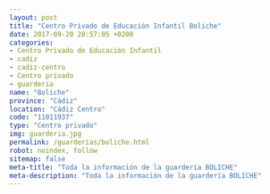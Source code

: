 ```yaml
---
layout: post
title: "Centro Privado de Educación Infantil Boliche"
date: 2017-09-20 20:57:05 +0200
categories:
- Centro Privado de Educación Infantil
- cadiz
- cadiz-centro
- Centro privado
- guarderia
name: "Boliche"
province: "Cádiz"
location: "Cádiz Centro"
code: "11011937"
type: "Centro privado"
img: guarderia.jpg
permalink: /guarderias/boliche.html
robot: noindex, follow
sitemap: false
meta-title: "Toda la información de la guardería BOLICHE"
meta-description: "Toda la información de la guardería BOLICHE"
---
```

